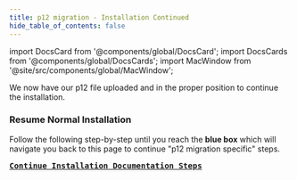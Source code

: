 ```yaml
---
title: p12 migration - Installation Continued
hide_table_of_contents: false
---
```

<intro-end />

import DocsCard from '@components/global/DocsCard';
import DocsCards from '@components/global/DocsCards';
import MacWindow from '@site/src/components/global/MacWindow';

<head>
  <title>Constellation Network Automation with nodectl</title>
  <meta
    name="description"
    content="nodectl installation of new Node"
  />
</head>

We now have our p12 file uploaded and in the proper position to continue the installation.

### Resume Normal Installation
Follow the following step-by-step until you reach the **blue box** which will navigate you back to this page to continue "p12 migration specific" steps.

**<kbd>[Continue Installation Documentation Steps](/validate/automated/install/nodectl-install-install)</kbd>**
